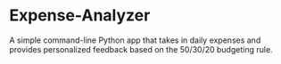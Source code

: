 # Expense-Analyzer
A simple command-line Python app that takes in daily expenses and provides personalized feedback based on the 50/30/20 budgeting rule.

